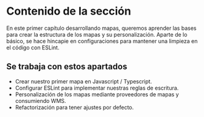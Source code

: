 # Contenido de la sección

En este primer capítulo desarrollando mapas, queremos aprender las bases para crear la estructura de los mapas y su personalización. Aparte de lo básico, se hace hincapie en configuraciones para mantener una limpieza en el código con ESLint.

## Se trabaja con estos apartados
* Crear nuestro primer mapa en Javascript / Typescript.
* Configurar ESLint para implementar nuestras reglas de escritura.
* Personalización de los mapas mediante proveedores de mapas y consumiendo WMS.
* Refactorización para tener ajustes por defecto.